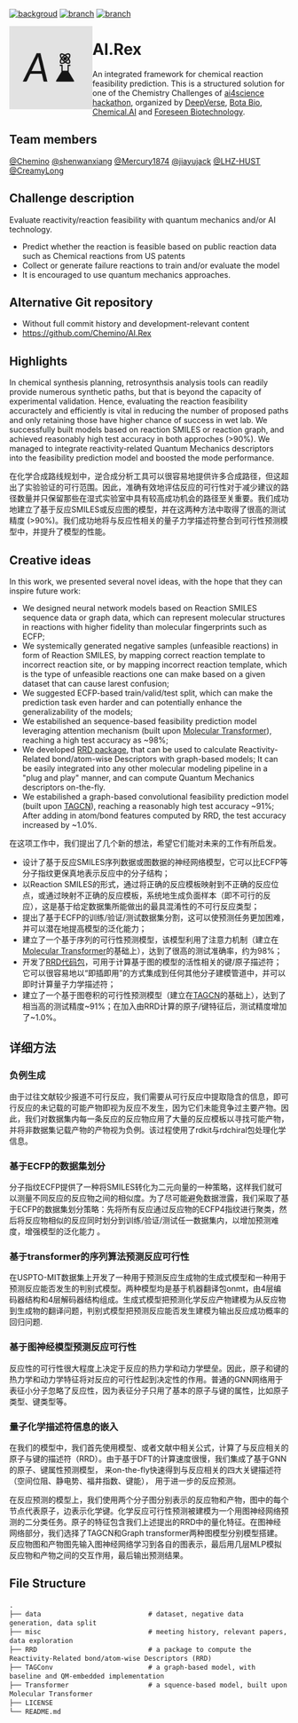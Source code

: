 [![backgroud](https://img.shields.io/badge/ai4science-Chemistry-blue)](https://ai4science.io/chemistry_zh.html)
[![branch](https://img.shields.io/badge/Branch-main-green)](https://github.com/Chemino/AI-Rex)
[![branch](https://img.shields.io/badge/Branch-dev-yellow)](https://github.com/Chemino/AI-Rex/tree/dev)

<a href="url"><img src="./misc/AIRex-logos.jpeg" align="left" height="150" width="150" ></a>

# AI.Rex

An integrated framework for chemical reaction feasibility prediction. This is a structured solution for one of the Chemistry Challenges of [ai4science hackathon](https://ai4science.io/), organized by [DeepVerse](deepverse.tech/en/), [Bota Bio](www.bota.bio), [Chemical.AI](https://chemical.ai/) and [Foreseen Biotechnology](www.foreseepharma.com/en-us).

## Team members
[@Chemino](https://github.com/Chemino)
[@shenwanxiang](https://github.com/shenwanxiang)
[@Mercury1874](https://github.com/1874Mercury)
[@jiayujack](https://github.com/jiayujack)
[@LHZ-HUST](https://github.com/LHZ-HUST)
[@CreamyLong](https://github.com/CreamyLong)


## Challenge description

Evaluate reactivity/reaction feasibility with quantum mechanics and/or AI technology.

- Predict whether the reaction is feasible based on public reaction data such as Chemical reactions from US patents
- Collect or generate failure reactions to train and/or evaluate the model
- It is encouraged to use quantum mechanics approaches.

## Alternative Git repository

- Without full commit history and development-relevant content
- https://github.com/Chemino/AI.Rex

## Highlights

In chemical synthesis planning, retrosynthsis analysis tools can readily provide numerous synthetic paths, but that is beyond the capacity of experimental validation. Hence, evaluating the reaction feasibility accuractely and efficiently is vital in reducing the number of proposed paths and only retaining those have higher chance of success in wet lab. We successfully built models based on reaction SMILES or reaction graph, and achieved reasonably high test accuracy in both approches (>90%). We managed to integrate reactivity-related Quantum Mechanics descriptors into the feasibility prediction model and boosted the mode performance.

在化学合成路线规划中，逆合成分析工具可以很容易地提供许多合成路径，但这超出了实验验证的可行范围。因此，准确有效地评估反应的可行性对于减少建议的路径数量并只保留那些在湿式实验室中具有较高成功机会的路径至关重要。我们成功地建立了基于反应SMILES或反应图的模型，并在这两种方法中取得了很高的测试精度 (>90%)。我们成功地将与反应性相关的量子力学描述符整合到可行性预测模型中，并提升了模型的性能。

## Creative ideas

In this work, we presented several novel ideas, with the hope that they can inspire future work:
- We designed neural network models based on Reaction SMILES sequence data or graph data, which can represent molecular structures in reactions with higher fidelity than molecular fingerprints such as ECFP;
- We systemically generated negative samples (unfeasible reactions) in form of Reaction SMILES, by mapping correct reaction template to incorrect reaction site, or by mapping incorrect reaction template, which is the type of unfeasible reactions one can make based on a given dataset that can cause larest confusion;
- We suggested ECFP-based train/valid/test split, which can make the prediction task even harder and can potentially enhance the generalizability of the models;
- We estabilished an sequence-based feasibility prediction model leveraging attention mechanism (built upon [Molecular Transformer](https://github.com/pschwllr/MolecularTransformer)), reaching a high test accuracy as \~98%;
- We developed [RRD package](https://github.com/Chemino/AI-Rex/tree/main/RRD), that can be used to calculate Reactivity-Related bond/atom-wise Descriptors with graph-based models; It can be easily integrated into any other molecular modeling pipeline in a "plug and play" manner, and can compute Quantum Mechanics descriptors on-the-fly.
- We estabilished a graph-based convolutional feasibility prediction model (built upon [TAGCN](https://arxiv.org/pdf/1710.10370.pdf)), reaching a reasonably high test accuracy \~91%; After adding in atom/bond features computed by RRD, the test accuracy increased by \~1.0%.

在这项工作中，我们提出了几个新的想法，希望它们能对未来的工作有所启发。

- 设计了基于反应SMILES序列数据或图数据的神经网络模型，它可以比ECFP等分子指纹更保真地表示反应中的分子结构；
- 以Reaction SMILES的形式，通过将正确的反应模板映射到不正确的反应位点，或通过映射不正确的反应模板，系统地生成负面样本（即不可行的反应），这是基于给定数据集所能做出的最具混淆性的不可行反应类型；
- 提出了基于ECFP的训练/验证/测试数据集分割，这可以使预测任务更加困难，并可以潜在地提高模型的泛化能力；
- 建立了一个基于序列的可行性预测模型，该模型利用了注意力机制（建立在[Molecular Transformer](https://github.com/pschwllr/MolecularTransformer)的基础上），达到了很高的测试准确率，约为98%；
- 开发了[RRD代码包](https://github.com/Chemino/AI-Rex/tree/main/RRD)，可用于计算基于图的模型的活性相关的键/原子描述符；它可以很容易地以“即插即用”的方式集成到任何其他分子建模管道中，并可以即时计算量子力学描述符；
- 建立了一个基于图卷积的可行性预测模型（建立在[TAGCN](https://arxiv.org/pdf/1710.10370.pdf)的基础上），达到了相当高的测试精度\~91%；在加入由RRD计算的原子/键特征后，测试精度增加了\~1.0%。

## 详细方法

### 负例生成

由于过往文献较少报道不可行反应，我们需要从可行反应中提取隐含的信息，即可行反应的未记载的可能产物即视为反应不发生，因为它们未能竞争过主要产物。因此，我们对数据集内每一条反应的反应物应用了大量的反应模板以寻找可能产物，并将非数据集记载产物的产物视为负例。该过程使用了rdkit与rdchiral包处理化学信息。

### 基于ECFP的数据集划分

分子指纹ECFP提供了一种将SMILES转化为二元向量的一种策略，这样我们就可以测量不同反应的反应物之间的相似度。为了尽可能避免数据泄露，我们采取了基于ECFP的数据集划分策略：先将所有反应通过反应物的ECFP4指纹进行聚类，然后将反应物相似的反应同时划分到训练/验证/测试任一数据集内，以增加预测难度，增强模型的泛化能力
。
### 基于transformer的序列算法预测反应可行性

在USPTO-MIT数据集上开发了一种用于预测反应生成物的生成式模型和一种用于预测反应能否发生的判别式模型。两种模型均是基于机器翻译包onmt，由4层编码器结构和4层解码器结构组成。生成式模型把预测化学反应产物建模为从反应物到生成物的翻译问题，判别式模型把预测反应能否发生建模为输出反应成功概率的回归问题.

### 基于图神经模型预测反应可行性

反应性的可行性很大程度上决定于反应的热力学和动力学壁垒。因此，原子和键的热力学和动力学特征将对反应的可行性起到决定性的作用。普通的GNN网络用于表征小分子忽略了反应性，因为表征分子只用了基本的原子与键的属性，比如原子类型、键类型等。

### 量子化学描述符信息的嵌入

在我们的模型中，我们首先使用模型、或者文献中相关公式，计算了与反应相关的原子与键的描述符（RRD）。由于基于DFT的计算速度很慢，我们集成了基于GNN的原子、键属性预测模型， 来on-the-fly快速得到与反应相关的四大关键描述符（空间位阻、静电势、福井指数、键能）， 用于进一步的反应预测。

在反应预测的模型上，我们使用两个分子图分别表示的反应物和产物，图中的每个节点代表原子，边表示化学键。化学反应可行性预测被建模为一个用图神经网络预测的二分类任务。原子的特征包含我们上述提出的RRD中的量化特征。在图神经网络部分，我们选择了TAGCN和Graph transformer两种图模型分别模型搭建。反应物图和产物图先输入图神经网络学习到各自的图表示，最后用几层MLP模拟反应物和产物之间的交互作用，最后输出预测结果。

## File Structure

    .
    ├── data                           # dataset, negative data generation, data split
    ├── misc                           # meeting history, relevant papers, data exploration  
    ├── RRD                            # a package to compute the Reactivity-Related bond/atom-wise Descriptors (RRD)
    ├── TAGConv                        # a graph-based model, with baseline and QM-embedded implementation
    ├── Transformer                    # a squence-based model, built upon Molecular Transformer
    ├── LICENSE
    └── README.md
